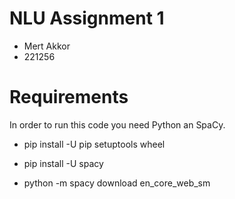 # NLU Assignment 1

- Mert Akkor
- 221256

# Requirements
In order to run this code you need Python an SpaCy.

- pip install -U pip setuptools wheel

- pip install -U spacy

- python -m spacy download en_core_web_sm
